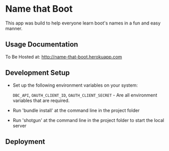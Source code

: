 # Name that Boot

This app was build to help everyone learn boot's names in a fun and easy manner.

## Usage Documentation

To Be Hosted at: http://name-that-boot.herokuapp.com

## Development Setup

* Set up the following environment variables on your system:

  `DBC_API`, `OAUTH_CLIENT_ID`, `OAUTH_CLIENT_SECRET` - Are all environment variables that are required.

* Run 'bundle install' at the command line in the project folder

* Run 'shotgun' at the command line in the project folder to start the local server

## Deployment

